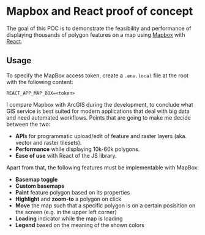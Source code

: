# Mapbox and React proof of concept

The goal of this POC is to demonstrate the feasibility and performance of displaying thousands of polygon features on a map using [Mapbox](https://mapbox.com/) with [React](https://reactjs.org/).

## Usage

To specify the MapBox access token, create a `.env.local` file at the root with the following content:
```
REACT_APP_MAP_BOX=<token>
```

I compare Mapbox with ArcGIS during the development, to conclude what GIS service is best suited for modern applications that deal with big data and need automated workflows.
Points that are going to make me decide between the two:
* **API**s for programmatic upload/edit of feature and raster layers (aka. vector and raster tilesets).
* **Performance** while displaying 10k-60k polygons.
* **Ease of use** with React of the JS library.

Apart from that, the following features must be implementable with MapBox:
* **Basemap toggle**
* **Custom basemaps**
* **Paint** feature polygon based on its properties
* **Highlight** and **zoom-to** a polygon on click
* **Move** the map such that a specific polygon is on a certain posisition on the screen (e.g. in the upper left corner)
* **Loading** indicator while the map is loading
* **Legend** based on the meaning of the shown colors